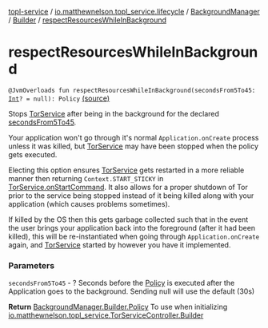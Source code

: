 [topl-service](../../../index.md) / [io.matthewnelson.topl_service.lifecycle](../../index.md) / [BackgroundManager](../index.md) / [Builder](index.md) / [respectResourcesWhileInBackground](./respect-resources-while-in-background.md)

# respectResourcesWhileInBackground

`@JvmOverloads fun respectResourcesWhileInBackground(secondsFrom5To45: `[`Int`](https://kotlinlang.org/api/latest/jvm/stdlib/kotlin/-int/index.html)`? = null): Policy` [(source)](https://github.com/05nelsonm/TorOnionProxyLibrary-Android/blob/master/topl-service/src/main/java/io/matthewnelson/topl_service/lifecycle/BackgroundManager.kt#L180)

Stops [TorService](#) after being in the background for the declared [secondsFrom5To45](respect-resources-while-in-background.md#io.matthewnelson.topl_service.lifecycle.BackgroundManager.Builder$respectResourcesWhileInBackground(kotlin.Int)/secondsFrom5To45).

Your application won't go through it's normal `Application.onCreate` process unless
it was killed, but [TorService](#) may have been stopped when the policy gets executed.

Electing this option ensures [TorService](#) gets restarted in a more reliable manner then
returning `Context.START_STICKY` in [TorService.onStartCommand](#). It also allows for
a proper shutdown of Tor prior to the service being stopped instead of it being
killed along with your application (which causes problems sometimes).

If killed by the OS then this gets garbage collected such that in the event
the user brings your application back into the foreground (after it had been killed),
this will be re-instantiated when going through `Application.onCreate` again, and
[TorService](#) started by however you have it implemented.

### Parameters

`secondsFrom5To45` - ? Seconds before the [Policy](-policy.md) is executed after the
Application goes to the background. Sending null will use the default (30s)

**Return**
[BackgroundManager.Builder.Policy](-policy.md) To use when initializing
[io.matthewnelson.topl_service.TorServiceController.Builder](../../../io.matthewnelson.topl_service/-tor-service-controller/-builder/index.md)

